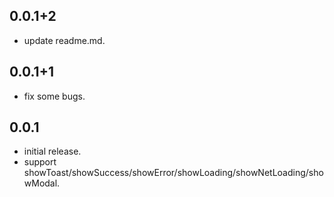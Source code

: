 ## 0.0.1+2

* update readme.md.

## 0.0.1+1

* fix some bugs.

## 0.0.1

* initial release.
* support showToast/showSuccess/showError/showLoading/showNetLoading/showModal.
